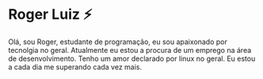 # Roger Luiz ⚡

Olá, sou Roger, estudante de programação, eu sou apaixonado por tecnolgia no geral. Atualmente eu estou a procura de um emprego na área de desenvolvimento. Tenho um amor declarado por linux no geral. Eu estou a cada dia me superando cada vez mais. 
